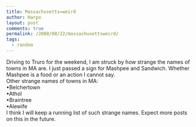 ```yaml
---
title: Massachusetts=weird
author: Harpo
layout: post
comments: true
permalink: /2008/08/22/massachusettsweird/
tags:
  - random
---
```

Driving to Truro for the weekend, I am struck by how strange the names of towns in MA are. I just passed a sign for Mashpee and Sandwich. Whether Mashpee is a food or an action I cannot say.  
Other strange names of towns in MA:  
•Belchertown  
•Athol  
•Braintree  
•Alewife  
I think I will keep a running list of such strange names. Expect more posts on this in the future.